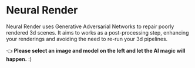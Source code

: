 # Neural Render

Neural Render uses Generative Adversarial Networks to repair poorly rendered 3d scenes.
It aims to works as a post-processing step, enhancing your renderings and avoiding the need to re-run your 3d pipelines.

👈 **Please select an image and model on the left and let the AI magic will happen.** :)


